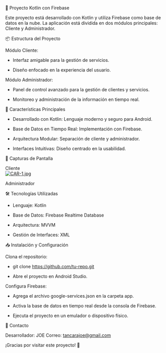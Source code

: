 🚀 Proyecto Kotlin con Firebase

Este proyecto está desarrollado con Kotlin y utiliza Firebase como base de datos en la nube. La aplicación está dividida en dos módulos principales: Cliente y Administrador.

📦 Estructura del Proyecto

Módulo Cliente:

  - Interfaz amigable para la gestión de servicios.

  - Diseño enfocado en la experiencia del usuario.

Módulo Administrador:

  - Panel de control avanzado para la gestión de clientes y servicios.

  - Monitoreo y administración de la información en tiempo real.

🎯 Características Principales

  - Desarrollado con Kotlin: Lenguaje moderno y seguro para Android.

  - Base de Datos en Tiempo Real: Implementación con Firebase.

  - Arquitectura Modular: Separación de cliente y administrador.

  - Interfaces Intuitivas: Diseño centrado en la usabilidad.

📸 Capturas de Pantalla

Cliente <br>
[![CAR-1.jpg](https://i.postimg.cc/hG6F8xBg/CAR-1.jpg)](https://postimg.cc/67r1t8q1)

Administrador


🛠️ Tecnologías Utilizadas

  - Lenguaje: Kotlin

  - Base de Datos: Firebase Realtime Database

  - Arquitectura: MVVM

  - Gestión de Interfaces: XML

📥 Instalación y Configuración

Clona el repositorio:

  - git clone https://github.com/tu-repo.git

  - Abre el proyecto en Android Studio.

Configura Firebase:

  - Agrega el archivo google-services.json en la carpeta app.

  - Activa la base de datos en tiempo real desde la consola de Firebase.

  - Ejecuta el proyecto en un emulador o dispositivo físico.

📧 Contacto

Desarrollador: JOE
Correo: tancarajoe@gmail.com

¡Gracias por visitar este proyecto! 🎉
